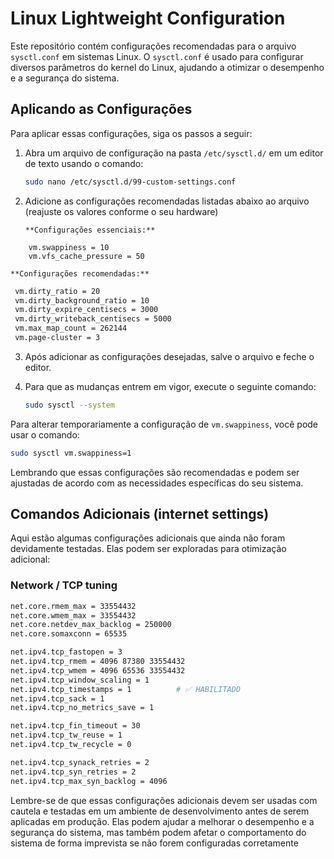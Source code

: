 # Linux Lightweight Configuration

Este repositório contém configurações recomendadas para o arquivo `sysctl.conf` em sistemas Linux. O `sysctl.conf` é usado para configurar diversos parâmetros do kernel do Linux, ajudando a otimizar o desempenho e a segurança do sistema.

## Aplicando as Configurações

Para aplicar essas configurações, siga os passos a seguir:

1. Abra um arquivo de configuração na pasta `/etc/sysctl.d/` em um editor de texto usando o comando:

   ```bash
   sudo nano /etc/sysctl.d/99-custom-settings.conf
   ```

2. Adicione as configurações recomendadas listadas abaixo ao arquivo (reajuste os valores conforme o seu hardware)

   `**Configurações essenciais:**`

```
	vm.swappiness = 10
	vm.vfs_cache_pressure = 50
```

	**Configurações recomendadas:**
	
   ```bash
	vm.dirty_ratio = 20
	vm.dirty_background_ratio = 10
	vm.dirty_expire_centisecs = 3000
	vm.dirty_writeback_centisecs = 5000
	vm.max_map_count = 262144
	vm.page-cluster = 3
   ```

3. Após adicionar as configurações desejadas, salve o arquivo e feche o editor.

4. Para que as mudanças entrem em vigor, execute o seguinte comando:

   ```bash
   sudo sysctl --system
   ```

Para alterar temporariamente a configuração de `vm.swappiness`, você pode usar o comando:

```bash
sudo sysctl vm.swappiness=1
```

Lembrando que essas configurações são recomendadas e podem ser ajustadas de acordo com as necessidades específicas do seu sistema.

## Comandos Adicionais (internet settings)

Aqui estão algumas configurações adicionais que ainda não foram devidamente testadas. Elas podem ser exploradas para otimização adicional:

### Network / TCP tuning

```bash
net.core.rmem_max = 33554432
net.core.wmem_max = 33554432
net.core.netdev_max_backlog = 250000
net.core.somaxconn = 65535

net.ipv4.tcp_fastopen = 3
net.ipv4.tcp_rmem = 4096 87380 33554432
net.ipv4.tcp_wmem = 4096 65536 33554432
net.ipv4.tcp_window_scaling = 1
net.ipv4.tcp_timestamps = 1          # ✅ HABILITADO
net.ipv4.tcp_sack = 1
net.ipv4.tcp_no_metrics_save = 1

net.ipv4.tcp_fin_timeout = 30
net.ipv4.tcp_tw_reuse = 1
net.ipv4.tcp_tw_recycle = 0

net.ipv4.tcp_synack_retries = 2
net.ipv4.tcp_syn_retries = 2
net.ipv4.tcp_max_syn_backlog = 4096
```


Lembre-se de que essas configurações adicionais devem ser usadas com cautela e testadas em um ambiente de desenvolvimento antes de serem aplicadas em produção. Elas podem ajudar a melhorar o desempenho e a segurança do sistema, mas também podem afetar o comportamento do sistema de forma imprevista se não forem configuradas corretamente
